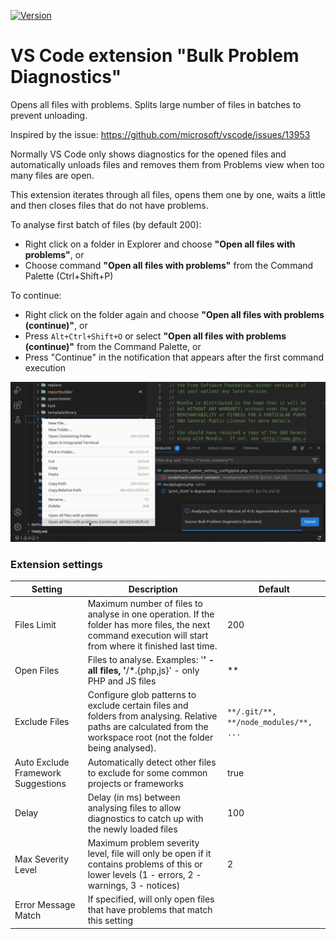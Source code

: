 [![Version](https://img.shields.io/visual-studio-marketplace/v/MarinaGlancy.bulk-problem-diagnostics)](https://marketplace.visualstudio.com/items?itemName=MarinaGlancy.bulk-problem-diagnostics)

# VS Code extension "Bulk Problem Diagnostics"

Opens all files with problems. Splits large number of files in batches to prevent unloading.

Inspired by the issue:
https://github.com/microsoft/vscode/issues/13953

Normally VS Code only shows diagnostics for the opened files and automatically unloads files
and removes them from Problems view when too many files are open.

This extension iterates through all files, opens them one by one, waits a little and then closes
files that do not have problems.

To analyse first batch of files (by default 200):
- Right click on a folder in Explorer and choose **"Open all files with problems"**, or
- Choose command **"Open all files with problems"** from the Command Palette (Ctrl+Shift+P)

To continue:
- Right click on the folder again and choose **"Open all files with problems (continue)"**, or
- Press `Alt+Ctrl+Shift+O` or select **"Open all files with problems (continue)"** from the Command Palette, or
- Press "Continue" in the notification that appears after the first command execution

![Example](https://raw.githubusercontent.com/marinaglancy/vscode-bulk-problem-diagnostics/master/media/bulk-problem-diagnostics.png)

### Extension settings

| Setting | Description | Default |
|---|---|---|
| Files Limit | Maximum number of files to analyse in one operation. If the folder has more files, the next command execution will start from where it finished last time. | 200 |
| Open Files | Files to analyse. Examples: '**' - all files, '**/*.{php,js}' - only PHP and JS files | ** |
| Exclude Files | Configure glob patterns to exclude certain files and folders from analysing. Relative paths are calculated from the workspace root (not the folder being analysed). | ```**/.git/**, **/node_modules/**, ...``` |
| Auto Exclude Framework Suggestions | Automatically detect other files to exclude for some common projects or frameworks | true |
| Delay | Delay (in ms) between analysing files to allow diagnostics to catch up with the newly loaded files | 100 |
| Max Severity Level | Maximum problem severity level, file will only be open if it contains problems of this or lower levels (1 - errors, 2 - warnings, 3 - notices) | 2 |
| Error Message Match | If specified, will only open files that have problems that match this setting |  |